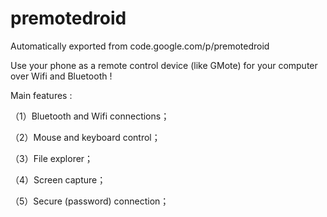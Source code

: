 # premotedroid
Automatically exported from code.google.com/p/premotedroid

Use your phone as a remote control device (like GMote) for your computer over Wifi and Bluetooth !

Main features :

（1）Bluetooth and Wifi connections；

（2）Mouse and keyboard control；

（3）File explorer；

（4）Screen capture；

（5）Secure (password) connection；
